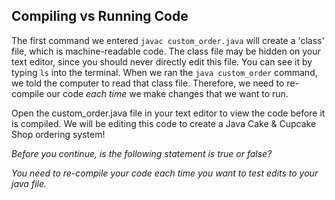 ## Compiling vs Running Code

The first command we entered `javac custom_order.java` will create a 'class' file, which is machine-readable code. The class file may be hidden on your text editor, since you should never directly edit this file. You can see it by typing `ls` into the terminal. When we ran the `java custom_order` command, we told the computer to read that class file. Therefore, we need to re-compile our code _each time_ we make changes that we want to run.

Open the custom_order.java file in your text editor to view the code before it is compiled. We will be editing this code to create a Java Cake & Cupcake Shop ordering system!

*Before you continue, is the following statement is true or false?*

_You need to re-compile your code each time you want to test edits to your java file._